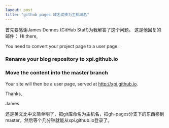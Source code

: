 ```yaml
---
layout: post
title: "github pages 域名切换为主机域名"
---
```


首先要感谢James Dennes (GitHub Staff)为我解答了这个问题。
这是他回复的邮件：
Hi there,

You need to convert your project page to a user page:

<h3>Rename your blog repository to xpi.github.io</h3>

<h3>Move the content into the master branch</h3>

Your site will then be a user page, served at http://xpi.github.io.

Thanks,

James

还是英文比中文简单明了，把git库命名为主机名，把gh-pages分支下的东西移到master，然后等个几分钟就能从xpi.github.io登录了。


